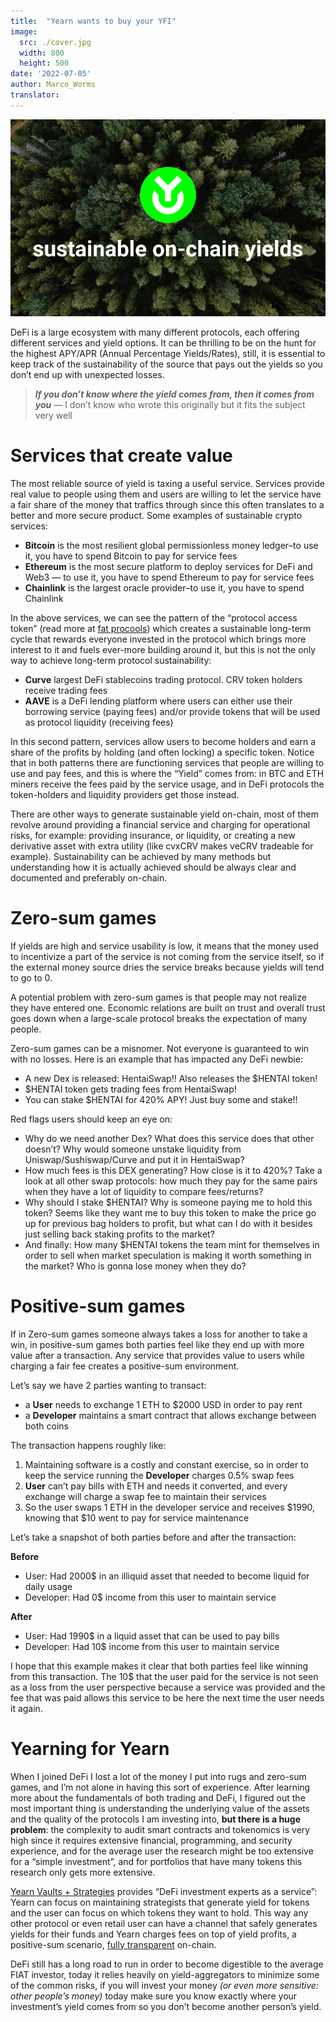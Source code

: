 ```yaml
---
title:  "Yearn wants to buy your YFI"
image:
  src: ./cover.jpg
  width: 800
  height: 500
date: '2022-07-05'
author: Marco_Worms
translator: 
---
```


![](cover.jpg?w=800&h=500)

DeFi is a large ecosystem with many different protocols, each offering different services and yield options. It can be thrilling to be on the hunt for the highest APY/APR (Annual Percentage Yields/Rates), still, it is essential to keep track of the sustainability of the source that pays out the yields so you don’t end up with unexpected losses.

> **_If you don’t know where the yield comes from, then it comes from you_**  — I don’t know who wrote this originally but it fits the subject very well

# Services that create value

The most reliable source of yield is taxing a useful service. Services provide real value to people using them and users are willing to let the service have a fair share of the money that traffics through since this often translates to a better and more secure product. Some examples of sustainable crypto services:

-   **Bitcoin**  is the most resilient global permissionless money ledger–to use it, you have to spend Bitcoin to pay for service fees
-   **Ethereum**  is the most secure platform to deploy services for DeFi and Web3 — to use it, you have to spend Ethereum to pay for service fees
-   **Chainlink**  is the largest oracle provider–to use it, you have to spend Chainlink

In the above services, we can see the pattern of the “protocol access token” (read more at  [fat procools](https://www.usv.com/writing/2016/08/fat-protocols/)) which creates a sustainable long-term cycle that rewards everyone invested in the protocol which brings more interest to it and fuels ever-more building around it, but this is not the only way to achieve long-term protocol sustainability:

-   **Curve**  largest DeFi stablecoins trading protocol. CRV token holders receive trading fees
-   **AAVE**  is a DeFi lending platform where users can either use their borrowing service (paying fees) and/or provide tokens that will be used as protocol liquidity (receiving fees)

In this second pattern, services allow users to become holders and earn a share of the profits by holding (and often locking) a specific token. Notice that in both patterns there are functioning services that people are willing to use and pay fees, and this is where the “Yield” comes from: in BTC and ETH miners receive the fees paid by the service usage, and in DeFi protocols the token-holders and liquidity providers get those instead.

There are other ways to generate sustainable yield on-chain, most of them revolve around providing a financial service and charging for operational risks, for example: providing insurance, or liquidity, or creating a new derivative asset with extra utility (like cvxCRV makes veCRV tradeable for example). Sustainability can be achieved by many methods but understanding how it is actually achieved should be always clear and documented and preferably on-chain.

# Zero-sum games

If yields are high and service usability is low, it means that the money used to incentivize a part of the service is not coming from the service itself, so if the external money source dries the service breaks because yields will tend to go to 0.

A potential problem with zero-sum games is that people may not realize they have entered one. Economic relations are built on trust and overall trust goes down when a large-scale protocol breaks the expectation of many people.

Zero-sum games can be a misnomer. Not everyone is guaranteed to win with no losses. Here is an example that has impacted any DeFi newbie:

-   A new Dex is released: HentaiSwap!! Also releases the $HENTAI token!
-   $HENTAI token gets trading fees from HentaiSwap!
-   You can stake $HENTAI for 420% APY! Just buy some and stake!!

Red flags users should keep an eye on:

-   Why do we need another Dex? What does this service does that other doesn’t? Why would someone unstake liquidity from Uniswap/Sushiswap/Curve and put it in HentaiSwap?
-   How much fees is this DEX generating? How close is it to 420%? Take a look at all other swap protocols: how much they pay for the same pairs when they have a lot of liquidity to compare fees/returns?
-   Why should I stake $HENTAI? Why is someone paying me to hold this token? Seems like they want me to buy this token to make the price go up for previous bag holders to profit, but what can I do with it besides just selling back staking profits to the market?
-   And finally: How many $HENTAI tokens the team mint for themselves in order to sell when market speculation is making it worth something in the market? Who is gonna lose money when they do?

# Positive-sum games

If in Zero-sum games someone always takes a loss for another to take a win, in positive-sum games both parties feel like they end up with more value after a transaction. Any service that provides value to users while charging a fair fee creates a positive-sum environment.

Let’s say we have 2 parties wanting to transact:

-   a  **User**  needs to exchange 1 ETH to $2000 USD in order to pay rent
-   a  **Developer**  maintains a smart contract that allows exchange between both coins

The transaction happens roughly like:

1.  Maintaining software is a costly and constant exercise, so in order to keep the service running the  **Developer**  charges 0.5% swap fees
2.  **User**  can’t pay bills with ETH and needs it converted, and every exchange will charge a swap fee to maintain their services
3.  So the user swaps 1 ETH in the developer service and receives $1990, knowing that $10 went to pay for service maintenance

Let’s take a snapshot of both parties before and after the transaction:

**Before**

-   User: Had 2000$ in an illiquid asset that needed to become liquid for daily usage
-   Developer: Had 0$ income from this user to maintain service

**After**

-   User: Had 1990$ in a liquid asset that can be used to pay bills
-   Developer: Had 10$ income from this user to maintain service

I hope that this example makes it clear that both parties feel like winning from this transaction. The 10$ that the user paid for the service is not seen as a loss from the user perspective because a service was provided and the fee that was paid allows this service to be here the next time the user needs it again.

# Yearning for Yearn

When I joined DeFi I lost a lot of the money I put into rugs and zero-sum games, and I’m not alone in having this sort of experience. After learning more about the fundamentals of both trading and DeFi, I figured out the most important thing is understanding the underlying value of the assets and the quality of the protocols I am investing into,  **but there is a huge problem**: the complexity to audit smart contracts and tokenomics is very high since it requires extensive financial, programming, and security experience, and for the average user the research might be too extensive for a “simple investment”, and for portfolios that have many tokens this research only gets more extensive.

[Yearn Vaults + Strategies](https://medium.com/iearn/yearn-finance-explained-what-are-vaults-and-strategies-96970560432)  provides “DeFi investment experts as a service”: Yearn can focus on maintaining strategists that generate yield for tokens and the user can focus on which tokens they want to hold. This way any other protocol or even retail user can have a channel that safely generates yields for their funds and Yearn charges fees on top of yield profits, a positive-sum scenario,  [fully transparent](https://medium.com/iearn/diving-into-yearn-metrics-8c3fb0520927)  on-chain.

DeFi still has a long road to run in order to become digestible to the average FIAT investor, today it relies heavily on yield-aggregators to minimize some of the common risks, if you will invest your money  _(or even more sensitive: other people’s money)_  today make sure you know exactly where your investment’s yield comes from so you don’t become another person’s yield.

